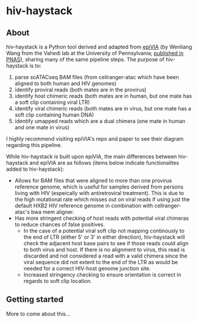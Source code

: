 # hiv-haystack

## About
hiv-haystack is a Python tool derived and adapted from [epiVIA](https://github.com/wangwl/epiVIA) (by Wenliang Wang from the Vahedi lab at the University of Pennsylvania; [published in PNAS](https://www.pnas.org/content/117/10/5442)), sharing many of the same pipeline steps. The purpose of hiv-haystack is to:
1. parse scATACseq BAM files (from cellranger-atac which have been aligned to both human and HIV genomes)
2. identify proviral reads (both mates are in the provirus)
3. identify host chimeric reads (both mates are in human, but one mate has a soft clip containing viral LTR)
4. identify viral chimeric reads (both mates are in virus, but one mate has a soft clip containing human DNA)
5. identify umapped reads which are a dual chimera (one mate in human and one mate in virus)

I highly recommend visiting epiVIA's repo and paper to see their diagram regarding this pipeline.

While hiv-haystack is built upon epiVIA, the main differences between hiv-haystack and epiVIA are as follows (items below indicate functionalites added to hiv-haystack):
- Allows for BAM files that were aligned to more than one provirus reference genome, which is useful for samples derived from persons living with HIV (espeically with antiretroviral treatment). This is due to the high mutational rate which misses out on viral reads if using just the default HXB2 HIV reference genome in combination with cellranger-atac's bwa mem aligner.
- Has more stringent checking of host reads with potential viral chimeras to reduce chances of false positives.
  - In the case of a potential viral soft clip not mapping continously to the end of LTR (either 5' or 3' in either direction), hiv-haystack will check the adjacent host base pairs to see if those reads could align to both virus and host. If there is no alignment to virus, this read is discarded and not considered a read with a valid chimera since the viral sequence did not extent to the end of the LTR as would be needed for a correct HIV-host genome junction site.
  - Increased stringency checking to ensure orientation is correct in regards to soft clip location.

## Getting started
More to come about this...
